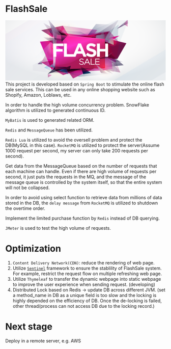 # FlashSale
![Alt text](flash-sale.png?raw=true "Title")
This project is developed based on `Spring Boot` to stimulate the online flash sale services. This can be used in any online shopping website such as Shopify, Amazon, Loblaws, etc.

In order to handle the high volume concurrency problem. SnowFlake algorithm is utilized to generated continuous ID.

`MyBatis` is used to generated related ORM.

`Redis` and `MessageQueue` has been utilized.

`Redis Lua` is utilized to avoid the oversell problem and protect the DB(MySQL in this case). `RocketMQ` is utilized to protect the server(Assume 1000 request per second, my server can only take 200 requests per second).

Get data from the MessageQueue based on the number of requests that each machine can handle. Even if there are high volume of requests per second, it just puts the requests in the MQ, and the message of the message queue is controlled by the system itself, so that the entire system will not be collapsed.

In order to avoid using select function to retrieve data from millions of data stored in the DB, the `delay message` from `RocketMQ` is utilized to shutdown the overtime order. 

Implement the limited purchase function by `Redis` instead of DB querying.

`JMeter` is used to test the high volume of requests.

# Optimization
1. `Content Delivery Network(CDN)`: reduce the rendering of web page.
2. Utilize [`Sentinel`](https://github.com/alibaba/Sentinel) framework to ensure the stablility of FlashSale system. For example, restrict the request flow on multiple refreshing web page.
3. Utilize `Thymeleaf` to transfer the dynamic webpage into static webpage to improve the user experience when sending request. (developing)
4. Distributed Lock based on Redis -> update DB across different JVM. (set a method_name in DB as a unique field is too slow and the locking is highly depended on the efficiency of DB. Once the de-locking is failed, other thread/process can not access DB due to the locking record.)

# Next stage
Deploy in a remote server, e.g. AWS
